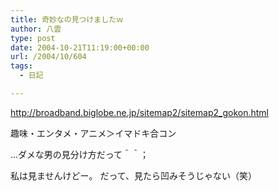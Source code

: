 ```yaml
---
title: 奇妙なの見つけましたｗ
author: 八雲
type: post
date: 2004-10-21T11:19:00+00:00
url: /2004/10/604
tags:
  - 日記

---
```

http://broadband.biglobe.ne.jp/sitemap2/sitemap2_gokon.html
  
趣味・エンタメ・アニメ＞イマドキ合コン

…ダメな男の見分け方だって＾＾；
  
私は見ませんけどー。 だって、見たら凹みそうじゃない（笑）
